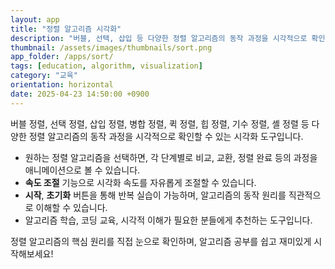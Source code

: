 ```yaml
---
layout: app
title: "정렬 알고리즘 시각화"
description: "버블, 선택, 삽입 등 다양한 정렬 알고리즘의 동작 과정을 시각적으로 확인하는 도구"
thumbnail: /assets/images/thumbnails/sort.png
app_folder: /apps/sort/
tags: [education, algorithm, visualization]
category: "교육"
orientation: horizontal
date: 2025-04-23 14:50:00 +0900
---
```


버블 정렬, 선택 정렬, 삽입 정렬, 병합 정렬, 퀵 정렬, 힙 정렬, 기수 정렬, 셸 정렬 등 다양한 정렬 알고리즘의 동작 과정을 시각적으로 확인할 수 있는 시각화 도구입니다.

- 원하는 정렬 알고리즘을 선택하면, 각 단계별로 비교, 교환, 정렬 완료 등의 과정을 애니메이션으로 볼 수 있습니다.
- **속도 조절** 기능으로 시각화 속도를 자유롭게 조절할 수 있습니다.
- **시작**, **초기화** 버튼을 통해 반복 실습이 가능하며, 알고리즘의 동작 원리를 직관적으로 이해할 수 있습니다.
- 알고리즘 학습, 코딩 교육, 시각적 이해가 필요한 분들에게 추천하는 도구입니다.

정렬 알고리즘의 핵심 원리를 직접 눈으로 확인하며, 알고리즘 공부를 쉽고 재미있게 시작해보세요!
